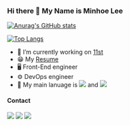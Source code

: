 ### Hi there 👋 My Name is Minhoe Lee


<!--
**minemanemo/minemanemo** is a ✨ _special_ ✨ repository because its `README.md` (this file) appears on your GitHub profile.

Here are some ideas to get you started:

- 🔭 I’m currently working on ...
- 🌱 I’m currently learning ...
- 👯 I’m looking to collaborate on ...
- 🤔 I’m looking for help with ...
- 💬 Ask me about ...
- 📫 How to reach me: ...
- 😄 Pronouns: ...
- ⚡ Fun fact: ...
-->

[![Anurag's GitHub stats](https://github-readme-stats.vercel.app/api?username=minemanemo&theme=material-palenight)](https://github.com/anuraghazra/github-readme-stats)

[![Top Langs](https://github-readme-stats.vercel.app/api/top-langs/?username=minemanemo&layout=compact)](https://github.com/anuraghazra/github-readme-stats)

<!--[![trophy](https://github-profile-trophy.vercel.app/?username=minemanemo)](https://github.com/ryo-ma/github-profile-trophy)-->


- 🔭 I’m currently working on [11st](https://www.11stcorp.com/)
- 😁  My [Resume](https://minemanemo.github.io/)
- 🖥  Front-End engineer
- ⚙️  DevOps engineer
- 🤗  My main lanuage is <img src="https://img.shields.io/badge/JavaScript-F7DF1E?style=flat-square&logo=JavaScript&logoColor=black"/> and <img src="https://img.shields.io/badge/TypeScript-3178C6?style=flat-square&logo=TypeScript&logoColor=white"/>


#### Contact

<a href="mailto:minhoe1122@naver.com" target="_blank"><img src="https://img.shields.io/badge/Naver-03C75A?style=flat-square&logo=Naver&logoColor=white"/></a>
<a href="mailto:minhoe1122@kakao.com" target="_blank"><img src="https://img.shields.io/badge/Kakao-FFCD00?style=flat-square&logo=Kakao&logoColor=white"/></a>
<a href="mailto:minhoe1122@gmail.com" target="_blank"><img src="https://img.shields.io/badge/Gmail-EA4335?style=flat-square&logo=Gmail&logoColor=white"/></a>
